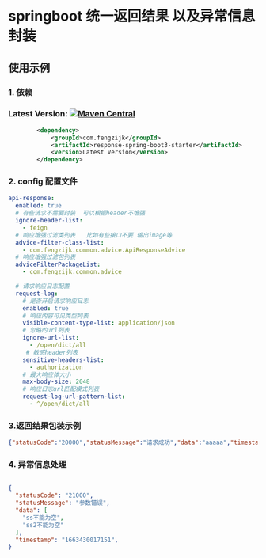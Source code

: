 # springboot 统一返回结果 以及异常信息封装 

## 使用示例


### 1. 依赖
### Latest Version: [![Maven Central](https://img.shields.io/maven-central/v/com.fengzijk/response-spring-boot3-starter.svg)](https://search.maven.org/search?q=g:com.fengzijka:response-spring-boot3-starter*)


``` xml
        <dependency>
            <groupId>com.fengzijk</groupId>
            <artifactId>response-spring-boot3-starter</artifactId>
            <version>Latest Version</version>
        </dependency>
```


### 2. config 配置文件
~~~yml
api-response:
  enabled: true
  # 有些请求不需要封装  可以根据header不增强
  ignore-header-list:
    - feign
  # 响应增强过滤类列表   比如有些接口不要 输出image等
  advice-filter-class-list:
    - com.fengzijk.common.advice.ApiResponseAdvice
  # 响应增强过滤包列表
  adviceFilterPackageList:
    - com.fengzijk.common.advice

  # 请求响应日志配置
  request-log:
    # 是否开启请求响应日志
    enabled: true
    # 响应内容可见类型列表
    visible-content-type-list: application/json
    # 忽略的url列表
    ignore-url-list:
      - /open/dict/all
     # 敏感header列表
    sensitive-headers-list:
      - authorization
    # 最大响应体大小
    max-body-size: 2048
    # 响应日志url匹配模式列表
    request-log-url-pattern-list:
      - ^/open/dict/all

~~~


### 3.返回结果包装示例

~~~json
{"statusCode":"20000","statusMessage":"请求成功","data":"aaaaa","timestamp":"1735724275333"}
~~~

### 4. 异常信息处理
~~~json

{
  "statusCode": "21000",
  "statusMessage": "参数错误",
  "data": [
    "ss不能为空",
    "ss2不能为空"
  ],
  "timestamp": "1663430017151",
}


~~~

